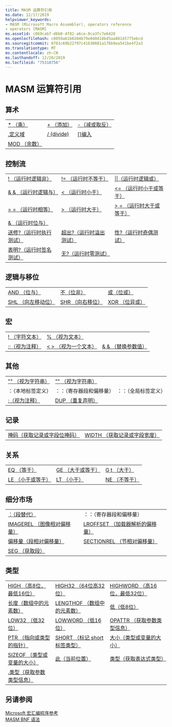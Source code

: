 ```yaml
---
title: MASM 运算符引用
ms.date: 12/17/2019
helpviewer_keywords:
- MASM (Microsoft Macro Assembler), operators reference
- operators [MASM]
ms.assetid: c069cab7-d6b0-4f82-a6ce-0ca3fc7e6428
ms.openlocfilehash: c0059ab1b0204b79e040d18bd5aa88145775ebcd
ms.sourcegitcommit: 0781c69b22797c41630601a176b9ea541be4f2a3
ms.translationtype: MT
ms.contentlocale: zh-CN
ms.lasthandoff: 12/20/2019
ms.locfileid: "75318756"
---
```

# <a name="masm-operators-reference"></a>MASM 运算符引用

## <a name="arithmetic"></a>算术

||||
|-|-|-|
|[* （乘）](operator-multiply.md)|[+ （添加）](operator-add.md)|[-（减或取反）](operator-subtract-2.md)|
|[.定义域](operator-dot.md)|[/ (divide)](operator-subtract-1.md)|[&#91;&#93;编入](operator-brackets.md)|
|[MOD （余数）](operator-mod.md)|||

## <a name="control-flow"></a>控制流

||||
|-|-|-|
|[\! （运行时逻辑非）](operator-logical-not-masm-run-time.md)|[\!= （运行时不等于）](operator-not-equal-masm.md)|[&#124;&#124;（运行时逻辑或）](operator-logical-or.md)|
|[& & （运行时逻辑与）](operator-logical-and-masm-run-time.md)|[< （运行时小于）](operator-less-than-masm-run-time.md)|[\<= （运行时小于或等于）](operator-less-or-equal-masm-run-time.md)|
|[= = （运行时相等）](operator-equal-masm-run-time.md)|[> （运行时大于）](operator-greater-than-masm-run-time.md)|[> = （运行时大于或等于）](operator-greater-or-equal-masm-run-time.md)|
|[& （运行时位与）](operator-bitwise-and.md)|||
|[送修?（运行时执行测试）](operator-carry-q.md)|[超出?（运行时溢出测试）](operator-overflow-q.md)|[性?（运行时奇偶测试）](operator-parity-q.md)|
|[表明?（运行时签名测试）](operator-sign-q.md)|[无?（运行时零测试）](operator-zero-q.md)||

## <a name="logical-and-shift"></a>逻辑与移位

||||
|-|-|-|
|[AND （位与）](operator-and.md)|[不（位非）](operator-not.md)|[或（位或）](operator-or.md)|
|[SHL （向左移动位）](operator-shl.md)|[SHR （向右移位）](operator-shr.md)|[XOR （位异或）](operator-xor.md)|

## <a name="macro"></a>宏

||||
|-|-|-|
|[\! （字符文本）](operator-logical-not-masm.md)|[% （视为文本）](operator-percent.md)||
|[;;（视为注释）](operator-semicolons.md)|[&lt; &gt; （视为一个文本）](operator-literal.md)|[& & （替换参数值）](operator-logical-and-masm.md)|

## <a name="miscellaneous"></a>其他

||||
|-|-|-|
|["" （视为字符串）](operator-single-quote.md)|["" （视为字符串）](operator-double-quote.md)||
|：（本地标签定义）|：：（寄存器段和偏移量）|：：（全局标签定义）|
|[;（视为注释）](operator-semicolon.md)|[DUP （重复声明）](operator-dup.md)||

## <a name="record"></a>记录

|||
|-|-|
|[掩码（获取记录或字段位掩码）](operator-mask.md)|[WIDTH （获取记录或字段宽度）](operator-width.md)|

## <a name="relational"></a>关系

||||
|-|-|-|
|[EQ （等于）](operator-eq.md)|[GE （大于或等于）](operator-ge.md)|[G t （大于）](operator-gt.md)|
|[LE （小于或等于）](operator-le.md)|[LT （小于）](operator-lt.md)|[NE （不等于）](operator-ne.md)|

## <a name="segment"></a>细分市场

|||
|-|-|
|[：（段替代）](operator-colon.md)|：：（寄存器段和偏移量）|
|[IMAGEREL （图像相对偏移量）](operator-imagerel.md)|[LROFFSET （加载器解析的偏移量）](operator-lroffset.md)|
|[偏移量（段相对偏移量）](operator-offset.md)|[SECTIONREL （节相对偏移量）](operator-sectionrel.md)|
|[SEG （获取段）](operator-seg.md)||

## <a name="type"></a>类型

||||
|-|-|-|
|[HIGH （高8位，最低16位）](operator-high.md)|[HIGH32 （64位高32位）](operator-high32.md)|[HIGHWORD （高16位，最低32位）](operator-highword.md)|
|[长度（数组中的元素数）](operator-length.md)|[LENGTHOF （数组中的元素数）](operator-lengthof.md)|[低（低8位）](operator-low.md)|
|[LOW32 （低32位）](operator-low32.md)|[LOWWORD （低16位）](operator-lowword.md)|[OPATTR （获取参数类型信息）](operator-opattr.md)|
|[PTR （指向或类型的指针）](operator-ptr.md)|[SHORT （标记 short 标签类型）](operator-short.md)|[大小（类型或变量的大小）](operator-size.md)|
|[SIZEOF （类型或变量的大小）](operator-sizeof.md)|[此（当前位置）](operator-this.md)|[类型（获取表达式类型）](operator-type.md)|
|[.类型（获取参数类型信息）](operator-dot-type.md)|||

## <a name="see-also"></a>另请参阅

[Microsoft 宏汇编程序参考](microsoft-macro-assembler-reference.md)\
[MASM BNF 语法](masm-bnf-grammar.md)
